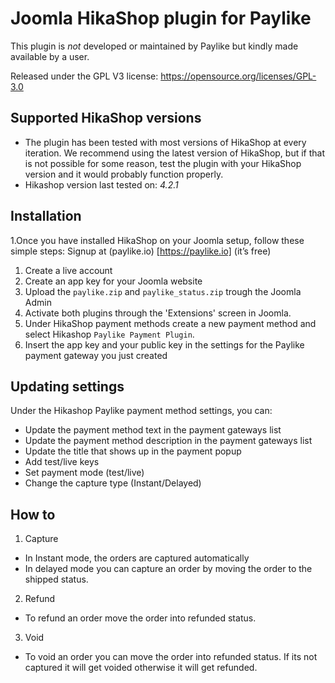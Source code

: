 # Joomla HikaShop plugin for Paylike

This plugin is *not* developed or maintained by Paylike but kindly made
available by a user.

Released under the GPL V3 license: https://opensource.org/licenses/GPL-3.0

## Supported HikaShop versions

* The plugin has been tested with most versions of HikaShop at every iteration. We recommend using the latest version of HikaShop, but if that is not possible for some reason, test the plugin with your HikaShop version and it would probably function properly. 
* Hikashop
 version last tested on: *4.2.1*

## Installation

1.Once you have installed HikaShop on your Joomla setup, follow these simple steps:
  Signup at (paylike.io) [https://paylike.io] (it’s free)
  
  1. Create a live account
  1. Create an app key for your Joomla website
  1. Upload the ```paylike.zip``` and ```paylike_status.zip``` trough the Joomla Admin
  1. Activate both plugins through the 'Extensions' screen in Joomla.
  1. Under HikaShop payment methods create a new payment method and select Hikashop `Paylike Payment Plugin`.
  1. Insert the app key and your public key in the settings for the Paylike payment gateway you just created
  

## Updating settings

Under the Hikashop Paylike payment method settings, you can:
 * Update the payment method text in the payment gateways list
 * Update the payment method description in the payment gateways list
 * Update the title that shows up in the payment popup 
 * Add test/live keys
 * Set payment mode (test/live)
 * Change the capture type (Instant/Delayed)
 
 ## How to
 
 1. Capture
 * In Instant mode, the orders are captured automatically
 * In delayed mode you can capture an order by moving the order to the shipped status. 
 2. Refund
   * To refund an order move the order into refunded status.
 3. Void
   * To void an order you can move the order into refunded status. If its not captured it will get voided otherwise it will get refunded. 

